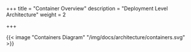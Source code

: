 +++
title = "Container Overview"
description = "Deployment Level Architecture"
weight = 2

+++

{{< image "Containers Diagram" "/img/docs/architecture/containers.svg" >}}

